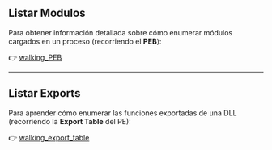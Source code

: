 ## Listar Modulos

Para obtener información detallada sobre cómo enumerar módulos cargados en un proceso (recorriendo el **PEB**):

👉 [walking_PEB](./processes/walking_PEB/README.md)

---

## Listar Exports
Para aprender cómo enumerar las funciones exportadas de una DLL (recorriendo la **Export Table** del PE):

👉 [walking_export_table](./dlls/walking_export_table/README.md)

